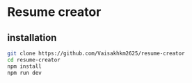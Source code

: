 # Resume creator


## installation
```sh
git clone https://github.com/Vaisakhkm2625/resume-creator
cd resume-creator
npm install 
npm run dev

```


